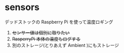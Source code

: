 # sensors

デッドストックの Raspberry Pi を使って温度ロギング

1. ~~センサー値は個別に取りたい~~
2. ~~RasperryPi 本体の温度もログする~~
3. 別のストレージ(とりあえず Ambient )にもストレージ